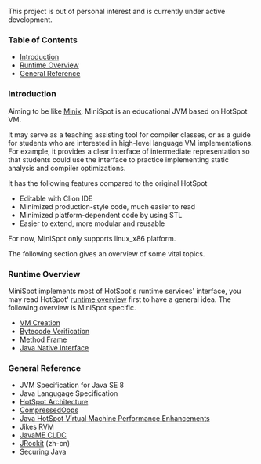 This project is out of personal interest and is currently under active development.

### Table of Contents
- [Introduction](#introduction)
- [Runtime Overview](#runtime-overview)
- [General Reference](#general-reference)


### Introduction
Aiming to be like [Minix](https://en.wikipedia.org/wiki/MINIX), MiniSpot is an educational JVM based on HotSpot VM. 

It may serve as a teaching assisting tool for compiler classes, or as a guide for students who are interested in high-level language VM implementations.
For example, it provides a clear interface of intermediate representation so that students could use the interface to
practice implementing static analysis and compiler optimizations.

It has the following features compared to the original HotSpot
- Editable with Clion IDE
- Minimized production-style code, much easier to read
- Minimized platform-dependent code by using STL
- Easier to extend, more modular and reusable

For now, MiniSpot only supports linux_x86 platform.

The following section gives an overview of some vital topics.

### Runtime Overview
MiniSpot implements most of HotSpot's runtime services' interface, you may read HotSpot' [runtime overview](http://openjdk.java.net/groups/hotspot/docs/RuntimeOverview.html) first 
to have a general idea. The following overview is MiniSpot specific.
- [VM Creation](doc/creation.md)
- [Bytecode Verification](doc/verification.md)
- [Method Frame](doc/methodframe.md)
- [Java Native Interface](doc/jni.md)

### General Reference
- JVM Specification for Java SE 8
- Java Langugage Specification
- [HotSpot Architecture](http://www.oracle.com/technetwork/java/whitepaper-135217.html#2)
- [CompressedOops](https://wiki.openjdk.java.net/display/HotSpot/CompressedOops)
- [Java HotSpot Virtual Machine Performance Enhancements](http://docs.oracle.com/javase/7/docs/technotes/guides/vm/performance-enhancements-7.html)
- Jikes RVM
- [JavaME CLDC](http://tech-insider.org/mobile/research/acrobat/0502.pdf)
- [JRockit](https://github.com/caoxudong/oracle_jrockit_the_definitive_guide/blob/master/contents.md) (zh-cn)
- Securing Java